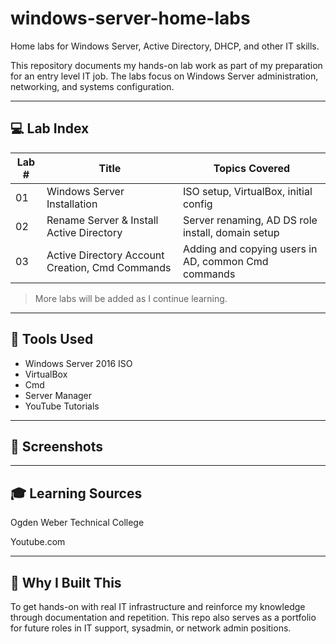# windows-server-home-labs

Home labs for Windows Server, Active Directory, DHCP, and other IT skills.


This repository documents my hands-on lab work as part of my preparation for an entry level IT job. The labs focus on Windows Server administration, networking, and systems configuration.

---

## 💻 Lab Index

| Lab # | Title                        | Topics Covered                          |
|-------|------------------------------|------------------------------------------|
| 01    | Windows Server Installation  | ISO setup, VirtualBox, initial config    |
| 02    | Rename Server & Install Active Directory | Server renaming, AD DS role install, domain setup |
| 03    | Active Directory Account Creation, Cmd Commands | Adding and copying users in AD, common Cmd commands |

> More labs will be added as I continue learning.

---

## 🧰 Tools Used

- Windows Server 2016 ISO
- VirtualBox
- Cmd
- Server Manager
- YouTube Tutorials

---

## 📸 Screenshots


---

## 🎓 Learning Sources

Ogden Weber Technical College

Youtube.com



---

## 🧠 Why I Built This

To get hands-on with real IT infrastructure and reinforce my knowledge through documentation and repetition. This repo also serves as a portfolio for future roles in IT support, sysadmin, or network admin positions.

